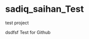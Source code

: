 sadiq_saihan_Test
=================

test project

<!DOCTYPE html>
<html>
<body>dsdfsf
Test for Github
</body>
</html>
